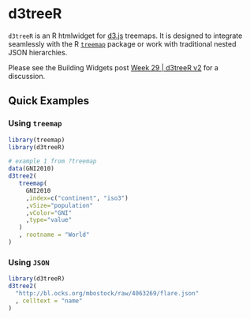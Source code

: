 # d3treeR

`d3treeR` is an R htmlwidget for [d3.js](http://d3js.org) treemaps.  It is designed to integrate seamlessly with the R [`treemap`](https://github.com/mtennekes/treemap) package or work with traditional nested JSON hierarchies.

Please see the Building Widgets post [Week 29 | d3treeR v2](http://www.buildingwidgets.com/blog/2015/7/22/week-29-d3treer-v2) for a discussion.

## Quick Examples

### Using `treemap`

```r
library(treemap)
library(d3treeR)

# example 1 from ?treemap
data(GNI2010)
d3tree2(
   treemap(
     GNI2010
     ,index=c("continent", "iso3")
     ,vSize="population"
     ,vColor="GNI"
     ,type="value"
   )
   , rootname = "World"
)
```

### Using `JSON`

```r
library(d3treeR)
d3tree2(
  "http://bl.ocks.org/mbostock/raw/4063269/flare.json"
  , celltext = "name"
)
```
